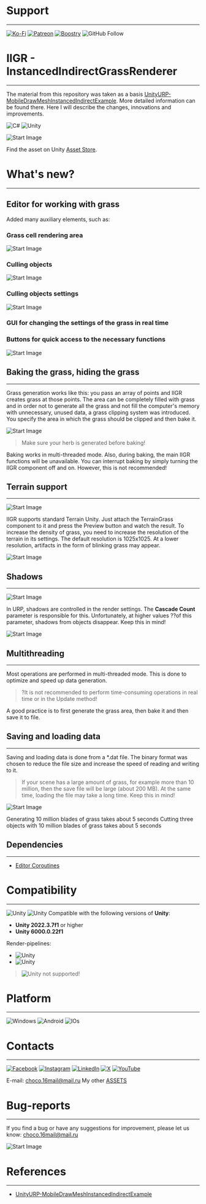 # Support

___

[![Ko-Fi](https://img.shields.io/badge/Ko--fi-F16061?style=for-the-badge&logo=ko-fi&logoColor=white)](https://ko-fi.com/erochinsam) [![Patreon](https://img.shields.io/badge/Patreon-F96854?style=for-the-badge&logo=patreon&logoColor=white)](https://patreon.com/ErochinSam) [![Boostry](https://img.shields.io/badge/Boosty-F16061?style=for-the-badge&logo=boosty&logoColor=white)](https://boosty.to/erochinsam/donate)
![GitHub Follow](https://img.shields.io/github/followers/MyNameIsVoo?label=MyNameIsVoo&style=social)


# IIGR - InstancedIndirectGrassRenderer

___

The material from this repository was taken as a basis [UnityURP-MobileDrawMeshInstancedIndirectExample](https://github.com/ColinLeung-NiloCat/UnityURP-MobileDrawMeshInstancedIndirectExample/tree/master). More detailed information can be found there. Here I will describe the changes, innovations and improvements.

![C#](https://img.shields.io/badge/c%23-%23239120.svg?style=for-the-badge&logo=csharp&logoColor=white) ![Unity](https://img.shields.io/badge/unity-%23000000.svg?style=for-the-badge&logo=unity&logoColor=white)

![Start Image](images/IIGR_6.png)

Find the asset on Unity [Asset Store]().

# What's new?

___

## Editor for working with grass

Added many auxiliary elements, such as:

### Grass cell rendering area
![Start Image](images/IIGR_1.png)

### Culling objects
![Start Image](images/IIGR_2.png)

### Culling objects settings
![Start Image](images/IIGR_3.png)

### GUI for changing the settings of the grass in real time

### Buttons for quick access to the necessary functions
![Start Image](images/IIGR_4.png)

## Baking the grass, hiding the grass

___

Grass generation works like this: you pass an array of points and IIGR creates grass at those points. The area can be completely filled with grass and in order not to generate all the grass and not fill the computer's memory with unnecessary, unused data, a grass clipping system was introduced. You specify the area in which the grass should be clipped and then bake it.

![Start Image](images/IIGR_Gif_0.gif)

> Make sure your herb is generated before baking!

Baking works in multi-threaded mode. Also, during baking, the main IIGR functions will be unavailable. You can interrupt baking by simply turning the IIGR component off and on. However, this is not recommended!

## Terrain support

___

![Start Image](images/IIGR_Gif_1.gif)

IIGR supports standard Terrain Unity. Just attach the TerrainGrass component to it and press the Preview button and watch the result. To increase the density of grass, you need to increase the resolution of the terrain in its settings. The default resolution is 1025x1025. At a lower resolution, artifacts in the form of blinking grass may appear.

![Start Image](images/IIGR_5.png)

## Shadows

___

![Start Image](images/IIGR_7.png)

In URP, shadows are controlled in the render settings. The **Cascade Count** parameter is responsible for this. Unfortunately, at higher values ??of this parameter, shadows from objects disappear. Keep this in mind!

![Start Image](images/IIGR_Gif_3.gif)

## Multithreading

___

Most operations are performed in multi-threaded mode. This is done to optimize and speed up data generation.

> ?It is not recommended to perform time-consuming operations in real time or in the Update method!

A good practice is to first generate the grass area, then bake it and then save it to file.

## Saving and loading data

___

Saving and loading data is done from a *.dat file. The binary format was chosen to reduce the file size and increase the speed of reading and writing to it.

> If your scene has a large amount of grass, for example more than 10 million, then the save file will be large (about 200 MB). At the same time, loading the file may take a long time. Keep this in mind!

![Start Image](images/IIGR_Gif_2.gif)

Generating 10 million blades of grass takes about 5 seconds
Cutting three objects with 10 million blades of grass takes about 5 seconds

## Dependencies

___

- [Editor Coroutines](https://docs.unity3d.com/Packages/com.unity.editorcoroutines@1.0/manual/index.html)

# Compatibility

___

![Unity](https://img.shields.io/badge/Tested-Unity2022.3-000.svg) ![Unity](https://img.shields.io/badge/Tested-Unity6-000.svg)
Compatible with the following versions of **Unity**:
- **Unity 2022.3.7f1** or higher
- **Unity 6000.0.22f1**

Render-pipelines:
- ![Unity](https://img.shields.io/badge/URP-000.svg)
- ![Unity](https://img.shields.io/badge/HDRP-000.svg)

> ![Unity](https://img.shields.io/badge/BuildIn-000.svg) not supported!

# Platform

___

![Windows](https://img.shields.io/badge/Windows-0078D6?style=for-the-badge&logo=windows&logoColor=white) ![Android](https://img.shields.io/badge/Android-0078D6?style=for-the-badge&logo=android&logoColor=white) ![IOs](https://img.shields.io/badge/IOs-0078D6?style=for-the-badge&logo=ios&logoColor=white)

# Contacts

___

[![Facebook](https://img.shields.io/badge/Facebook-%231877F2.svg?style=for-the-badge&logo=Facebook&logoColor=white)](https://www.facebook.com/profile.php?id=100004418195249) [![Instagram](https://img.shields.io/badge/Instagram-%23E4405F.svg?style=for-the-badge&logo=Instagram&logoColor=white)](https://www.instagram.com/sam.eroch/) [![LinkedIn](https://img.shields.io/badge/linkedin-%230077B5.svg?style=for-the-badge&logo=linkedin&logoColor=white)](https://www.linkedin.com/in/sam-erochin-927a629b/) [![X](https://img.shields.io/badge/X-%23000000.svg?style=for-the-badge&logo=X&logoColor=white)](https://x.com/VooChannel) [![YouTube](https://img.shields.io/badge/YouTube-%23FF0000.svg?style=for-the-badge&logo=YouTube&logoColor=white)](https://www.youtube.com/@voochannel7151)

E-mail: choco.16mail@mail.ru
My other [ASSETS](https://assetstore.unity.com/publishers/18484)

# Bug-reports

___

If you find a bug or have any suggestions for improvement, please let us know: choco.16mail@mail.ru

![Start Image](images/IIGR_0.png)

# References

___

- [UnityURP-MobileDrawMeshInstancedIndirectExample](https://github.com/ColinLeung-NiloCat/UnityURP-MobileDrawMeshInstancedIndirectExample/tree/master)
